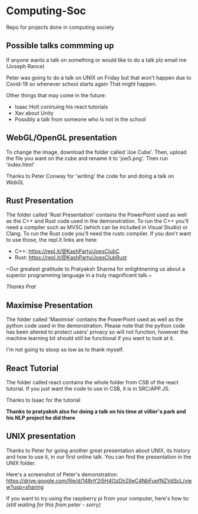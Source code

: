 # Computing-Soc
Repo for projects done in computing society

## Possible talks commming up
If anyone wants a talk on something or would like to do a talk plz email me (Joseph Rance)

Peter was going to do a talk on UNIX on Friday but that won't happen due to Covid-19 so whenever school starts again That might happen.

Other things that may come in the future:
 - Isaac Holt coninuing his react tutorials
 - Xav about Unity
 - Possibly a talk from someone who Is not in the school

## WebGL/OpenGL presentation

To change the image, download the folder called 'Joe Cube'. Then, upload the file you want on the cube and rename it to 'joe5.png'. Then run 'index.html'

Thanks to Peter Conway for 'writing' the code for and doing a talk on *WebGL*

## Rust Presentation

The folder called 'Rust Presentation' contains the PowerPoint used as well as the C++ and Rust code used in the demonstration. To run the C++ you'll need a compiler such as MVSC (which can be included in Visual Studio) or Clang. To run the Rust code you'll need the rustc compiler. If you don't want to use those, the repl.it links are here: 

- C++: https://repl.it/@KashParty/JoesClubC
- Rust: https://repl.it/@KashParty/JoesClubRust

~Our greatest gratitude to Pratyaksh Sharma for enlightnening us about a superior programming language in a truly magnificent talk.~

*Thanks Prat*

## Maximise Presentation

The folder called 'Maximise' contains the PowerPoint used as well as the python code used in the demonstration. Please note that the python code has been altered to protect users' privacy so will not function, however the machine learning bit should still be functional if you want to look at it.

I'm not going to stoop so low as to thank myself.

## React Tutorial

The folder called react contains the whole folder from CSB of the react tutorial. If you just want the code to use in CSB, it is in SRC/APP.JS.

Thanks to Isaac for the tutorial

**Thanks to pratyaksh also for doing a talk on his time at villier's park and his NLP project he did there**

## UNIX presentation

Thanks to Peter for going another great presentation about UNIX, its history and how to use it, in our first online talk. You can find the presentation in the UNIX folder.

Here's a screenshot of Peter's demonstration:
https://drive.google.com/file/d/148nY2i5H4OzDIrZ6eC4NbFupfNZVdScL/view?usp=sharing

If you want to try using the raspberry pi from your computer, here's how to:
*(still waiting for this from peter - sorry)*
